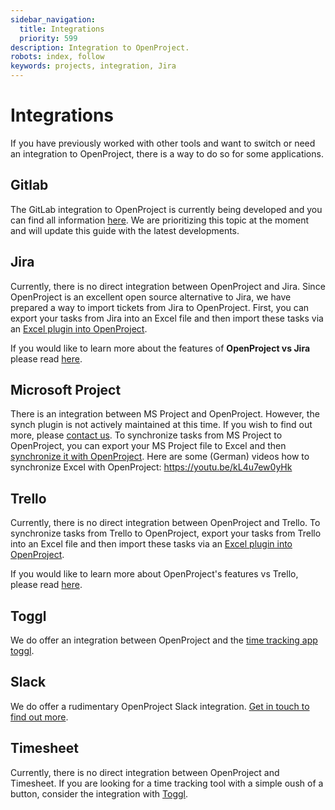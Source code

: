 ```yaml
---
sidebar_navigation:
  title: Integrations
  priority: 599
description: Integration to OpenProject.
robots: index, follow
keywords: projects, integration, Jira
---
```

# Integrations

If you have previously worked with other tools and want to switch or need an integration to OpenProject, there is a way to do so for some applications.

## Gitlab

The GitLab integration to OpenProject is currently being developed and you can find all information [here](https://gitlab.com/gitlab-org/gitlab/-/merge_requests/21933#note_309977508).
We are prioritizing this topic at the moment and will update this guide with the latest developments.

## Jira

Currently, there is no direct integration between OpenProject and Jira. Since OpenProject is an excellent open source alternative to Jira, we have prepared a way to import tickets from Jira to OpenProject. First, you can export your tasks from Jira into an Excel file and then import these tasks via an [Excel plugin into OpenProject](https://www.openproject.org/synchronize-excel-openproject/).

If you would like to learn more about the features of **OpenProject vs Jira** please read [here](https://www.openproject.org/jira-alternative/).

## Microsoft Project

There is an integration between MS Project and OpenProject. However, the synch plugin is not actively maintained at this time. If you wish to find out more, please [contact us](https://www.openproject.org/contact-us/).
To synchronize tasks from MS Project to OpenProject, you can export your MS Project file to Excel and then [synchronize it with OpenProject]( https://www.openproject.org/synchronize-excel-openproject/).
Here are some (German) videos how to synchronize Excel with OpenProject: https://youtu.be/kL4u7ew0yHk

## Trello

Currently, there is no direct integration between OpenProject and Trello. To synchronize tasks from Trello to OpenProject, export your tasks from Trello into an Excel file and then import these tasks via an [Excel plugin into OpenProject](https://www.openproject.org/de/synchronize-excel-openproject/).

If you would like to learn more about OpenProject's features vs Trello, please read [here](https://www.openproject.org/trello-alternative/).

## Toggl

We do offer an integration between OpenProject and the [time tracking app toggl](../time-and-costs/time-tracking/toggl-integration/).

## Slack

We do offer a rudimentary OpenProject Slack integration.
[Get in touch to find out more](https://www.openproject.org/contact-us/).

## Timesheet
Currently, there is no direct integration between OpenProject and Timesheet. If you are looking for a time tracking tool with a simple oush of a button, consider the integration with [Toggl](../time-and-costs/time-tracking/toggl-integration/).
